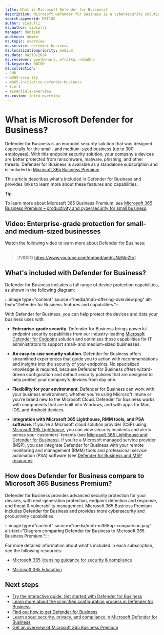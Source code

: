 ```yaml
---
title: What is Microsoft Defender for Business?
description: Microsoft Defender for Business is a cybersecurity solution for small and medium sized businesses. Defender for Business protects against threats across your devices.
search.appverid: MET150
author: siosulli
ms.author: siosulli
manager: deniseb 
audience: Admin
ms.topic: overview
ms.service: defender-business
ms.localizationpriority: medium
ms.date: 04/10/2024
ms.reviewer: yaelbenari, efratka, nehabha
f1.keywords: NOCSH 
ms.collection: 
- SMB
- m365-security
- m365-initiative-defender-business
- tier1
- essentials-overview
ms.custom: intro-overview
---
```


# What is Microsoft Defender for Business?

Defender for Business is an endpoint security solution that was designed especially for the small- and medium-sized business (up to 300 employees). With this endpoint security solution, your company's devices are better protected from ransomware, malware, phishing, and other threats. Defender for Business is available as a standalone subscription and is included in [Microsoft 365 Business Premium](/Microsoft-365/business-premium/m365bp-overview).

This article describes what's included in Defender for Business and provides links to learn more about these features and capabilities.

> [!TIP]
> To learn more about Microsoft 365 Business Premium, see [Microsoft 365 Business Premium – productivity and cybersecurity for small business](/Microsoft-365/business-premium/m365bp-overview).

## Video: Enterprise-grade protection for small- and medium-sized businesses

Watch the following video to learn more about Defender for Business: <br/><br/>

> [!VIDEO https://www.youtube.com/embed/umhUNzMqZto]

## What's included with Defender for Business?

Defender for Business includes a full range of device protection capabilities, as shown in the following diagram:

:::image type="content" source="media/mdb-offering-overview.png" alt-text="Defender for Business features and capabilities.":::

With Defender for Business, you can help protect the devices and data your business uses with:

- **Enterprise-grade security**. Defender for Business brings powerful endpoint security capabilities from our industry-leading [Microsoft Defender for Endpoint](/defender-endpoint/microsoft-defender-endpoint) solution and optimizes those capabilities for IT administrators to support small- and medium-sized businesses.

- **An easy-to-use security solution**. Defender for Business offers streamlined experiences that guide you to action with recommendations and insights into the security of your endpoints. No specialized knowledge is required, because Defender for Business offers wizard-driven configuration and default security policies that are designed to help protect your company's devices from day one.

- **Flexibility for your environment**. Defender for Business can work with your business environment, whether you're using Microsoft Intune or you're brand new to the Microsoft Cloud. Defender for Business works with components that are built into Windows, and with apps for Mac, iOS, and Android devices.

- **Integration with Microsoft 365 Lighthouse, RMM tools, and PSA software**. If you're a Microsoft cloud solution provider (CSP) using [Microsoft 365 Lighthouse](/Microsoft-365/lighthouse/m365-lighthouse-overview), you can view security incidents and alerts across your customers' tenants (see [Microsoft 365 Lighthouse and Defender for Business](mdb-lighthouse-integration.md)). If you're a Microsoft managed service provider (MSP), you can integrate Defender for Business with your remote monitoring and management (RMM) tools and professional service automation (PSA) software (see [Defender for Business and MSP resources](mdb-partners.md).

## How does Defender for Business compare to Microsoft 365 Business Premium?

Defender for Business provides advanced security protection for your devices, with next-generation protection, endpoint detection and response, and threat & vulnerability management. Microsoft 365 Business Premium includes Defender for Business and provides more cybersecurity and productivity capabilities.

:::image type="content" source="media/mdb-m365bp-comparison.png" alt-text="Diagram comparing Defender for Business to Microsoft 365 Business Premium.":::

For more detailed information about what's included in each subscription, see the following resources:

- [Microsoft 365 licensing guidance for security & compliance](/office365/servicedescriptions/microsoft-365-service-descriptions/microsoft-365-tenantlevel-services-licensing-guidance/microsoft-365-security-compliance-licensing-guidance)

- [Microsoft 365 Education](/office365/servicedescriptions/office-365-platform-service-description/microsoft-365-education)


## Next steps

- [Try the interactive guide: Get started with Defender for Business](https://aka.ms/MDB-GetStartedGuide)
- [Learn more about the simplified configuration process in Defender for Business](mdb-setup-configuration.md)
- [Find out how to get Defender for Business](get-defender-business.md)
- [Learn about security, privacy, and compliance in Microsoft Defender for Business](mdb-security-privacy-compliance.md)
- [Get an overview of Microsoft 365 Business Premium](/Microsoft-365/business-premium/m365bp-overview)



